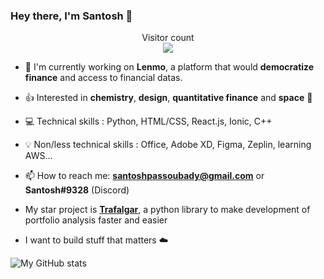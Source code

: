 ### Hey there, I'm Santosh 👋

<p align="center"> 
  Visitor count<br>
  <img src="https://profile-counter.glitch.me/ssantoshp/count.svg" />
</p>


- 🍉 I'm currently working on **Lenmo**, a platform that would **democratize finance** and access to financial datas. 

- 👍 Interested in **chemistry**, **design**, **quantitative finance** and **space** 🚀

- 💻 Technical skills : Python, HTML/CSS, React.js, Ionic, C++

- 💡 Non/less technical skills : Office, Adobe XD, Figma, Zeplin, learning AWS...

- 📫 How to reach me: **santoshpassoubady@gmail.com** or **Santosh#9328** (Discord)

- My star project is [**Trafalgar**](https://github.com/ssantoshp/trafalgar), a python library to make development of portfolio analysis faster and easier

- I want to build stuff that matters ☁️



![My GitHub stats](https://github-readme-stats.vercel.app/api?username=ssantoshp&count_private=true)



